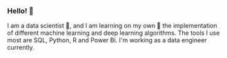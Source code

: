 ### Hello! 👋

I am a data scientist 🔭, and I am learning on my own 🌱 the implementation of different machine learning and deep learning algorithms. The tools I use most are SQL, Python, R and Power Bi. I'm working as a data engineer currently.
